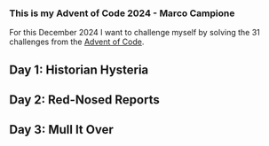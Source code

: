 ### This is my Advent of Code 2024 - Marco Campione
For this December 2024 I want to challenge myself by solving the 31 challenges from the [Advent of Code](https://adventofcode.com/2024/).

## Day 1: Historian Hysteria

## Day 2: Red-Nosed Reports

## Day 3: Mull It Over